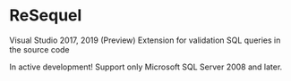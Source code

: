 # ReSequel
Visual Studio 2017, 2019 (Preview) Extension for validation SQL queries in the source code

In active development!
Support only Microsoft SQL Server 2008 and later.
